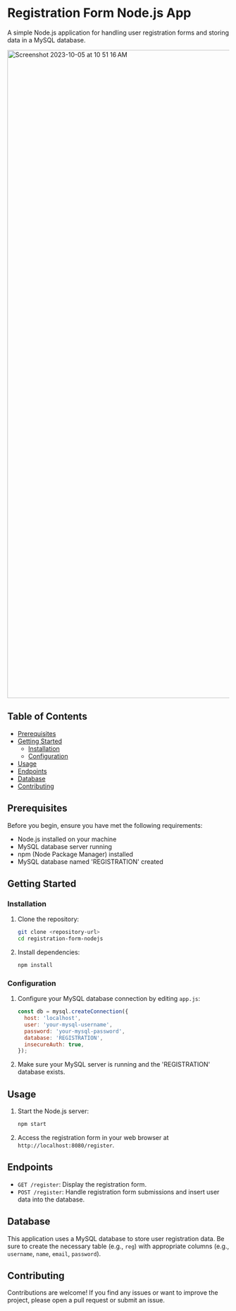 # Registration Form Node.js App

A simple Node.js application for handling user registration forms and storing data in a MySQL database.

<img width="1468" alt="Screenshot 2023-10-05 at 10 51 16 AM" src="https://github.com/puspadip12/Sign-up/assets/73663889/2bd82acc-9d3d-4449-b113-9f443cbc9dae">


## Table of Contents

- [Prerequisites](#prerequisites)
- [Getting Started](#getting-started)
  - [Installation](#installation)
  - [Configuration](#configuration)
- [Usage](#usage)
- [Endpoints](#endpoints)
- [Database](#database)
- [Contributing](#contributing)

## Prerequisites

Before you begin, ensure you have met the following requirements:

- Node.js installed on your machine
- MySQL database server running
- npm (Node Package Manager) installed
- MySQL database named 'REGISTRATION' created

## Getting Started

### Installation

1. Clone the repository:

   ```bash
   git clone <repository-url>
   cd registration-form-nodejs
   ```

2. Install dependencies:

   ```bash
   npm install
   ```

### Configuration

1. Configure your MySQL database connection by editing `app.js`:

   ```javascript
   const db = mysql.createConnection({
     host: 'localhost',
     user: 'your-mysql-username',
     password: 'your-mysql-password',
     database: 'REGISTRATION',
     insecureAuth: true,
   });
   ```

2. Make sure your MySQL server is running and the 'REGISTRATION' database exists.

## Usage

1. Start the Node.js server:

   ```bash
   npm start
   ```

2. Access the registration form in your web browser at `http://localhost:8080/register`.

## Endpoints

- `GET /register`: Display the registration form.
- `POST /register`: Handle registration form submissions and insert user data into the database.

## Database

This application uses a MySQL database to store user registration data. Be sure to create the necessary table (e.g., `reg`) with appropriate columns (e.g., `username`, `name`, `email`, `password`).

## Contributing

Contributions are welcome! If you find any issues or want to improve the project, please open a pull request or submit an issue.

